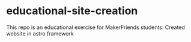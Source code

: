 # educational-site-creation

This repo is an educational exercise for MakerFriends students: Created website in astro framework
